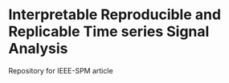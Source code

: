 # Interpretable Reproducible and Replicable Time series Signal Analysis
Repository for IEEE-SPM article

